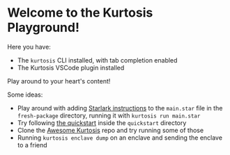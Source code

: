 Welcome to the Kurtosis Playground!
===================================

Here you have:

- The `kurtosis` CLI installed, with tab completion enabled
- The Kurtosis VSCode plugin installed

Play around to your heart's content!

Some ideas:

- Play around with adding [Starlark instructions](https://docs.kurtosis.com/starlark-reference) to the `main.star` file in the `fresh-package` directory, running it with `kurtosis run main.star`
- Try following [the quickstart](https://docs.kurtosis.com/quickstart) inside the `quickstart` directory
- Clone the [Awesome Kurtosis](https://github.com/kurtosis-tech/awesome-kurtosis) repo and try running some of those
- Running `kurtosis enclave dump` on an enclave and sending the enclave to a friend
